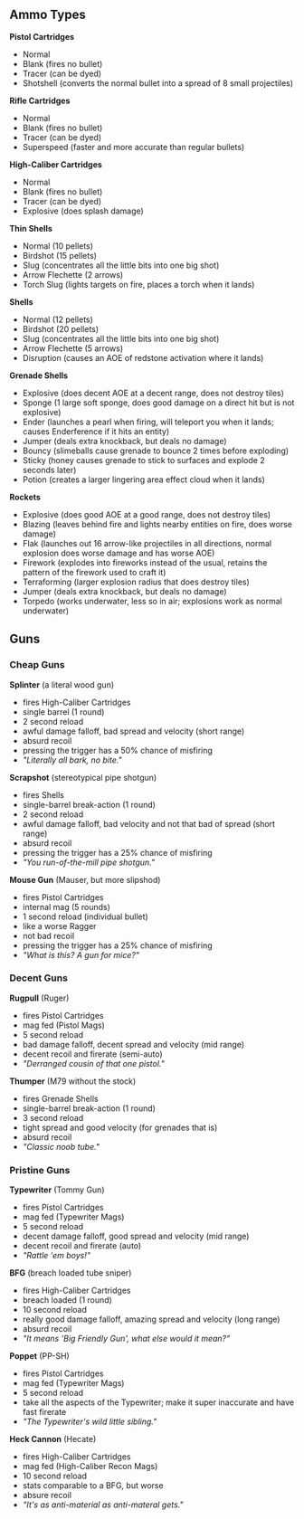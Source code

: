 ## Ammo Types
**Pistol Cartridges**
- Normal
- Blank (fires no bullet)
- Tracer (can be dyed)
- Shotshell (converts the normal bullet into a spread of 8 small projectiles)

**Rifle Cartridges**
- Normal
- Blank (fires no bullet)
- Tracer (can be dyed)
- Superspeed (faster and more accurate than regular bullets)

**High-Caliber Cartridges**
- Normal
- Blank (fires no bullet)
- Tracer (can be dyed)
- Explosive (does splash damage)

**Thin Shells**
- Normal (10 pellets)
- Birdshot (15 pellets)
- Slug (concentrates all the little bits into one big shot)
- Arrow Flechette (2 arrows)
- Torch Slug (lights targets on fire, places a torch when it lands)

**Shells**
- Normal (12 pellets)
- Birdshot (20 pellets)
- Slug (concentrates all the little bits into one big shot)
- Arrow Flechette (5 arrows)
- Disruption (causes an AOE of redstone activation where it lands)

**Grenade Shells**
- Explosive (does decent AOE at a decent range, does not destroy tiles)
- Sponge (1 large soft sponge, does good damage on a direct hit but is not explosive)
- Ender (launches a pearl when firing, will teleport you when it lands; causes Enderference if it hits an entity)
- Jumper (deals extra knockback, but deals no damage)
- Bouncy (slimeballs cause grenade to bounce 2 times before exploding)
- Sticky (honey causes grenade to stick to surfaces and explode 2 seconds later)
- Potion (creates a larger lingering area effect cloud when it lands)

**Rockets**
- Explosive (does good AOE at a good range, does not destroy tiles)
- Blazing (leaves behind fire and lights nearby entities on fire, does worse damage)
- Flak (launches out 16 arrow-like projectiles in all directions, normal explosion does worse damage and has worse AOE)
- Firework (explodes into fireworks instead of the usual, retains the pattern of the firework used to craft it)
- Terraforming (larger explosion radius that does destroy tiles)
- Jumper (deals extra knockback, but deals no damage)
- Torpedo (works underwater, less so in air; explosions work as normal underwater)

## Guns
### Cheap Guns
**Splinter** (a literal wood gun)
- fires High-Caliber Cartridges
- single barrel (1 round)
- 2 second reload
- awful damage falloff, bad spread and velocity (short range)
- absurd recoil
- pressing the trigger has a 50% chance of misfiring
- *"Literally all bark, no bite."*

**Scrapshot** (stereotypical pipe shotgun)
- fires Shells
- single-barrel break-action (1 round)
- 2 second reload
- awful damage falloff, bad velocity and not that bad of spread (short range)
- absurd recoil
- pressing the trigger has a 25% chance of misfiring
- *"You run-of-the-mill pipe shotgun."*

**Mouse Gun** (Mauser, but more slipshod)
- fires Pistol Cartridges
- internal mag (5 rounds)
- 1 second reload (individual bullet)
- like a worse Ragger
- not bad recoil
- pressing the trigger has a 25% chance of misfiring
- *"What is this? A gun for mice?"*

### Decent Guns 
**Rugpull** (Ruger)
- fires Pistol Cartridges
- mag fed (Pistol Mags)
- 5 second reload
- bad damage falloff, decent spread and velocity (mid range)
- decent recoil and firerate (semi-auto)
- *"Derranged cousin of that one pistol."*

**Thumper** (M79 without the stock)
- fires Grenade Shells
- single-barrel break-action (1 round)
- 3 second reload
- tight spread and good velocity (for grenades that is)
- absurd recoil
- *"Classic noob tube."*

### Pristine Guns
**Typewriter** (Tommy Gun)
- fires Pistol Cartridges
- mag fed (Typewriter Mags)
- 5 second reload
- decent damage falloff, good spread and velocity (mid range)
- decent recoil and firerate (auto)
- *"Rattle 'em boys!"*

**BFG** (breach loaded tube sniper)
- fires High-Caliber Cartridges
- breach loaded (1 round)
- 10 second reload
- really good damage falloff, amazing spread and velocity (long range)
- absurd recoil
- *"It means 'Big Friendly Gun', what else would it mean?"*

**Poppet** (PP-SH)
- fires Pistol Cartridges
- mag fed (Typewriter Mags)
- 5 second reload
- take all the aspects of the Typewriter; make it super inaccurate and have fast firerate
- *"The Typewriter's wild little sibling."*

**Heck Cannon** (Hecate)
- fires High-Caliber Cartridges
- mag fed (High-Caliber Recon Mags)
- 10 second reload
- stats comparable to a BFG, but worse
- absure recoil
- *"It's as anti-material as anti-materal gets."*

